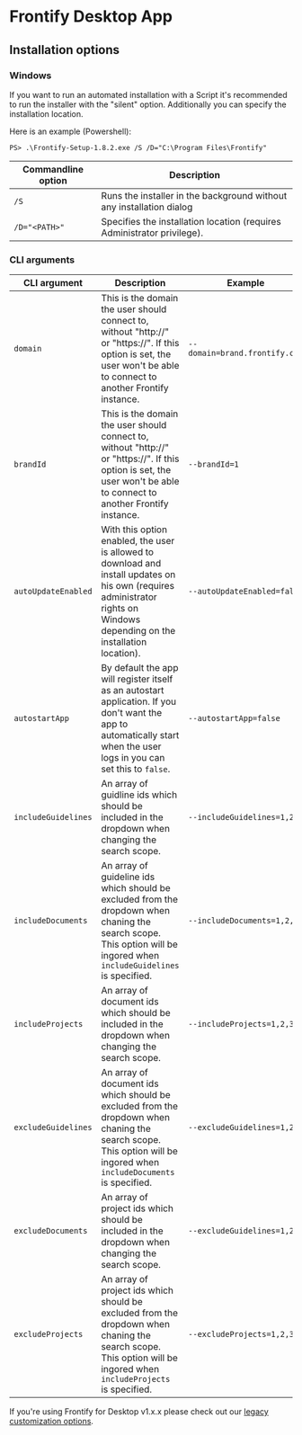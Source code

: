 # Frontify Desktop App

## Installation options

### Windows

If you want to run an automated installation with a Script it's recommended to run the installer with the "silent" option. Additionally you can specify the installation location.

Here is an example (Powershell):

```
PS> .\Frontify-Setup-1.8.2.exe /S /D="C:\Program Files\Frontify"
```

| Commandline option | Description                                                             |
| ------------------ | ----------------------------------------------------------------------- |
| `/S`               | Runs the installer in the background without any installation dialog    |
| `/D="<PATH>"`      | Specifies the installation location (requires Administrator privilege). |

### CLI arguments

| CLI argument        | Description                                                                                                                                                                 | Example                       |
| ------------------- | --------------------------------------------------------------------------------------------------------------------------------------------------------------------------- | ----------------------------- |
| `domain`            | This is the domain the user should connect to, without "http://" or "https://". If this option is set, the user won't be able to connect to another Frontify instance.      | `--domain=brand.frontify.com` |
| `brandId`           | This is the domain the user should connect to, without "http://" or "https://". If this option is set, the user won't be able to connect to another Frontify instance.      | `--brandId=1`                 |
| `autoUpdateEnabled` | With this option enabled, the user is allowed to download and install updates on his own (requires administrator rights on Windows depending on the installation location). | `--autoUpdateEnabled=false`   |
| `autostartApp`      | By default the app will register itself as an autostart application. If you don't want the app to automatically start when the user logs in you can set this to `false`.    | `--autostartApp=false`        |
| `includeGuidelines` | An array of guidline ids which should be included in the dropdown when changing the search scope.                                                                           | `--includeGuidelines=1,2,3`   |
| `includeDocuments`  | An array of guideline ids which should be excluded from the dropdown when chaning the search scope. This option will be ingored when `includeGuidelines` is specified.      | `--includeDocuments=1,2,3`    |
| `includeProjects`   | An array of document ids which should be included in the dropdown when changing the search scope.                                                                           | `--includeProjects=1,2,3`     |
| `excludeGuidelines` | An array of document ids which should be excluded from the dropdown when chaning the search scope. This option will be ingored when `includeDocuments` is specified.        | `--excludeGuidelines=1,2,3`   |
| `excludeDocuments`  | An array of project ids which should be included in the dropdown when changing the search scope.                                                                            | `--excludeGuidelines=1,2,3`   |
| `excludeProjects`   | An array of project ids which should be excluded from the dropdown when chaning the search scope. This option will be ingored when `includeProjects` is specified.          | `--excludeProjects=1,2,3`     |

If you're using Frontify for Desktop v1.x.x please check out our [legacy customization options](legacy-customization-options).
